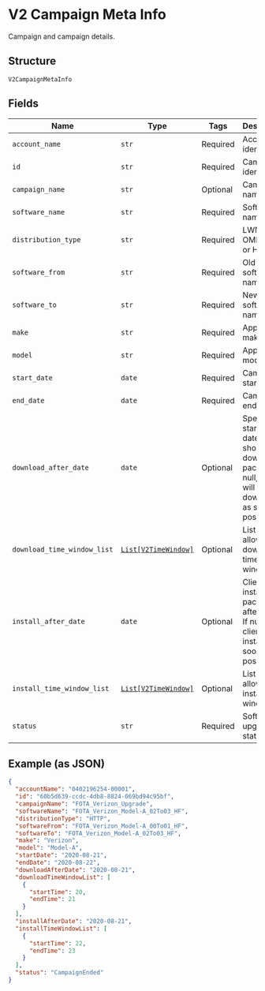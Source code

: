 
# V2 Campaign Meta Info

Campaign and campaign details.

## Structure

`V2CampaignMetaInfo`

## Fields

| Name | Type | Tags | Description |
|  --- | --- | --- | --- |
| `account_name` | `str` | Required | Account identifier. |
| `id` | `str` | Required | Campaign identifier. |
| `campaign_name` | `str` | Optional | Campaign name. |
| `software_name` | `str` | Required | Software name. |
| `distribution_type` | `str` | Required | LWM2M, OMD-DM or HTTP. |
| `software_from` | `str` | Required | Old software name. |
| `software_to` | `str` | Required | New software name. |
| `make` | `str` | Required | Applicable make. |
| `model` | `str` | Required | Applicable model. |
| `start_date` | `date` | Required | Campaign start date. |
| `end_date` | `date` | Required | Campaign end date. |
| `download_after_date` | `date` | Optional | Specifies starting date client should download package. If null, client will download as soon as possible. |
| `download_time_window_list` | [`List[V2TimeWindow]`](../../doc/models/v2-time-window.md) | Optional | List of allowed download time windows. |
| `install_after_date` | `date` | Optional | Client will install package after date. If null, client will install as soon as possible. |
| `install_time_window_list` | [`List[V2TimeWindow]`](../../doc/models/v2-time-window.md) | Optional | List of allowed install time windows. |
| `status` | `str` | Required | Software upgrade status. |

## Example (as JSON)

```json
{
  "accountName": "0402196254-00001",
  "id": "60b5d639-ccdc-4db8-8824-069bd94c95bf",
  "campaignName": "FOTA_Verizon_Upgrade",
  "softwareName": "FOTA_Verizon_Model-A_02To03_HF",
  "distributionType": "HTTP",
  "softwareFrom": "FOTA_Verizon_Model-A_00To01_HF",
  "softwareTo": "FOTA_Verizon_Model-A_02To03_HF",
  "make": "Verizon",
  "model": "Model-A",
  "startDate": "2020-08-21",
  "endDate": "2020-08-22",
  "downloadAfterDate": "2020-08-21",
  "downloadTimeWindowList": [
    {
      "startTime": 20,
      "endTime": 21
    }
  ],
  "installAfterDate": "2020-08-21",
  "installTimeWindowList": [
    {
      "startTime": 22,
      "endTime": 23
    }
  ],
  "status": "CampaignEnded"
}
```

